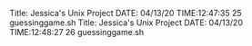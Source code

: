 Title: Jessica's Unix Project
DATE: 04/13/20
TIME:12:47:35
25 guessinggame.sh
Title: Jessica's Unix Project
DATE: 04/13/20
TIME:12:48:27
26 guessinggame.sh
